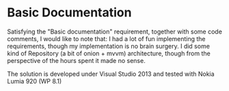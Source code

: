 # Basic Documentation
Satisfying the "Basic documentation" requirement, together with some code comments, I would like to note that:
I had a lot of fun implementing the requirements, though my implementation is no brain surgery.
I did some kind of Repository (a bit of onion + mvvm) architecture, though from the perspective of the hours spent it made no sense.


The solution is developed under Visual Studio 2013 and tested with Nokia Lumia 920 (WP 8.1)
